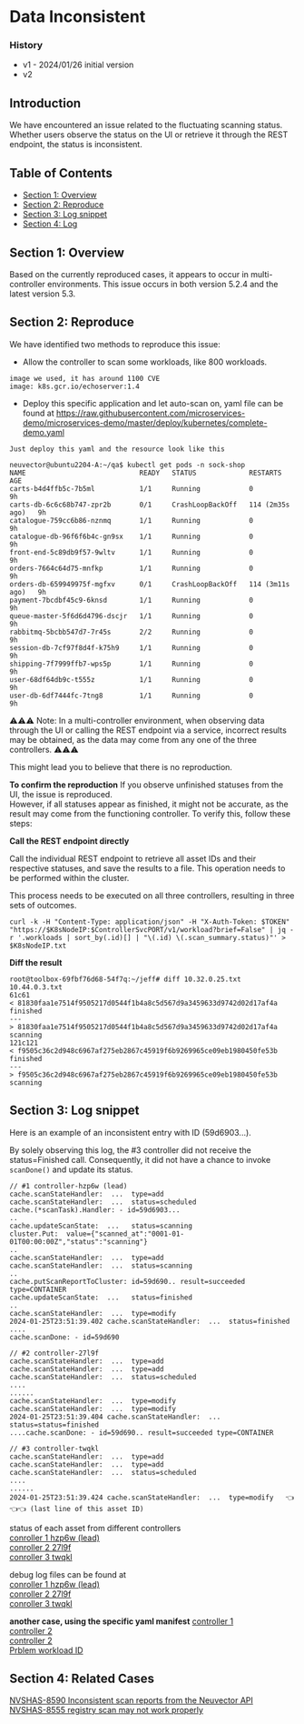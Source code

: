 # Data Inconsistent

### History
- v1 - 2024/01/26 initial version
- v2 

## Introduction
We have encountered an issue related to the fluctuating scanning status. Whether users observe the status on the UI or retrieve it through the REST endpoint, the status is inconsistent.

## Table of Contents

- [Section 1: Overview](#section-1-overview)
- [Section 2: Reproduce](#section-2-reproduce)
- [Section 3: Log snippet](#section-3-log-snippet)
- [Section 4: Log](#section-4-related-cases)

## Section 1: Overview

Based on the currently reproduced cases, it appears to occur in multi-controller environments.
This issue occurs in both version 5.2.4 and the latest version 5.3.

## Section 2: Reproduce

We have identified two methods to reproduce this issue:
- Allow the controller to scan some workloads, like 800 workloads.
```
image we used, it has around 1100 CVE
image: k8s.gcr.io/echoserver:1.4
```

- Deploy this specific application and let auto-scan on, yaml file can be found at https://raw.githubusercontent.com/microservices-demo/microservices-demo/master/deploy/kubernetes/complete-demo.yaml
```
Just deploy this yaml and the resource look like this

neuvector@ubuntu2204-A:~/qa$ kubectl get pods -n sock-shop
NAME                            READY   STATUS             RESTARTS          AGE
carts-b4d4ffb5c-7b5ml           1/1     Running            0                 9h
carts-db-6c6c68b747-zpr2b       0/1     CrashLoopBackOff   114 (2m35s ago)   9h
catalogue-759cc6b86-nznmq       1/1     Running            0                 9h
catalogue-db-96f6f6b4c-gn9sx    1/1     Running            0                 9h
front-end-5c89db9f57-9wltv      1/1     Running            0                 9h
orders-7664c64d75-mnfkp         1/1     Running            0                 9h
orders-db-659949975f-mgfxv      0/1     CrashLoopBackOff   114 (3m11s ago)   9h
payment-7bcdbf45c9-6knsd        1/1     Running            0                 9h
queue-master-5f6d6d4796-dscjr   1/1     Running            0                 9h
rabbitmq-5bcbb547d7-7r45s       2/2     Running            0                 9h
session-db-7cf97f8d4f-k75h9     1/1     Running            0                 9h
shipping-7f7999ffb7-wps5p       1/1     Running            0                 9h
user-68df64db9c-t555z           1/1     Running            0                 9h
user-db-6df7444fc-7tng8         1/1     Running            0                 9h
```

⚠️⚠️⚠️ Note: In a multi-controller environment, when observing data through the UI or calling the REST endpoint via a service, incorrect results may be obtained, as the data may come from any one of the three controllers. ⚠️⚠️⚠️   

This might lead you to believe that there is no reproduction.

**To confirm the reproduction**
If you observe unfinished statuses from the UI, the issue is reproduced.   
However, if all statuses appear as finished, it might not be accurate, as the result may come from the functioning controller. To verify this, follow these steps:


**Call the REST endpoint directly**

Call the individual REST endpoint to retrieve all asset IDs and their respective statuses, and save the results to a file. This operation needs to be performed within the cluster.

This process needs to be executed on all three controllers, resulting in three sets of outcomes.

```
curl -k -H "Content-Type: application/json" -H "X-Auth-Token: $TOKEN" "https://$K8sNodeIP:$ControllerSvcPORT/v1/workload?brief=False" | jq -r '.workloads | sort_by(.id)[] | "\(.id) \(.scan_summary.status)"' > $K8sNodeIP.txt
```

**Diff the result**

```
root@toolbox-69fbf76d68-54f7q:~/jeff# diff 10.32.0.25.txt 10.44.0.3.txt
61c61
< 81830faa1e7514f9505217d0544f1b4a8c5d567d9a3459633d9742d02d17af4a finished
---
> 81830faa1e7514f9505217d0544f1b4a8c5d567d9a3459633d9742d02d17af4a scanning
121c121
< f9505c36c2d948c6967af275eb2867c45919f6b9269965ce09eb1980450fe53b finished
---
> f9505c36c2d948c6967af275eb2867c45919f6b9269965ce09eb1980450fe53b scanning
```

## Section 3: Log snippet

Here is an example of an inconsistent entry with ID (59d6903...).

By solely observing this log, the #3 controller did not receive the status=Finished call. Consequently, it did not have a chance to invoke `scanDone()` and update its status.

```
// #1 controller-hzp6w (lead)
cache.scanStateHandler:  ...  type=add
cache.scanStateHandler:  ...  status=scheduled
cache.(*scanTask).Handler: - id=59d6903...
..
cache.updateScanState:  ...   status=scanning
cluster.Put:  value={"scanned_at":"0001-01-01T00:00:00Z","status":"scanning"}
..
cache.scanStateHandler:  ...  type=add
cache.scanStateHandler:  ...  status=scanning
..
cache.putScanReportToCluster: id=59d690.. result=succeeded type=CONTAINER
cache.updateScanState:  ...   status=finished
..
cache.scanStateHandler:  ...  type=modify
2024-01-25T23:51:39.402 cache.scanStateHandler:  ...  status=finished
....
cache.scanDone: - id=59d690
```

```
// #2 controller-27l9f
cache.scanStateHandler:  ...  type=add
cache.scanStateHandler:  ...  type=add
cache.scanStateHandler:  ...  status=scheduled
....
......
cache.scanStateHandler:  ...  type=modify
cache.scanStateHandler:  ...  type=modify
2024-01-25T23:51:39.404 cache.scanStateHandler:  ...  status=status=finished
....cache.scanDone: - id=59d690.. result=succeeded type=CONTAINER
```

```
// #3 controller-twqkl
cache.scanStateHandler:  ...  type=add
cache.scanStateHandler:  ...  type=add
cache.scanStateHandler:  ...  status=scheduled
....
......
2024-01-25T23:51:39.424 cache.scanStateHandler:  ...  type=modify   👈👈👈 (last line of this asset ID)
```

status of each asset from different controllers  
[conroller 1 hzp6w (lead)](./data-inconsistent/case1/1_10.2.139.24_hzp6w.txt)  
[conroller 2 27l9f](./data-inconsistent/case1/3_10.2.145.141_27l9f.txt)   
[conroller 3 twqkl](./data-inconsistent/case1/c.twqkl.log)   

debug log files can be found at   
[conroller 1 hzp6w (lead)](./data-inconsistent/case1/c.hzp6w.log)  
[conroller 2 27l9f](./data-inconsistent/case1/c.27l9f.log)   
[conroller 3 twqkl](./data-inconsistent/case1/c.twqkl.log)  

**another case, using the specific yaml manifest**
[controller 1](./data-inconsistent/case2/1.dpvdv.txt)   
[controller 2](./data-inconsistent/case2/2.l67bg.txt)   
[controller 2](./data-inconsistent/case2/3.zwjlj.txt)   
[Prblem workload ID](./data-inconsistent/case2/problem_workload_id.txt)   

## Section 4: Related Cases

[NVSHAS-8590 Inconsistent scan reports from the Neuvector API](https://jira.suse.com/browse/NVSHAS-8590?filter=-1)  
[NVSHAS-8555 registry scan may not work properly](https://jira.suse.com/browse/NVSHAS-8555?filter=-1)